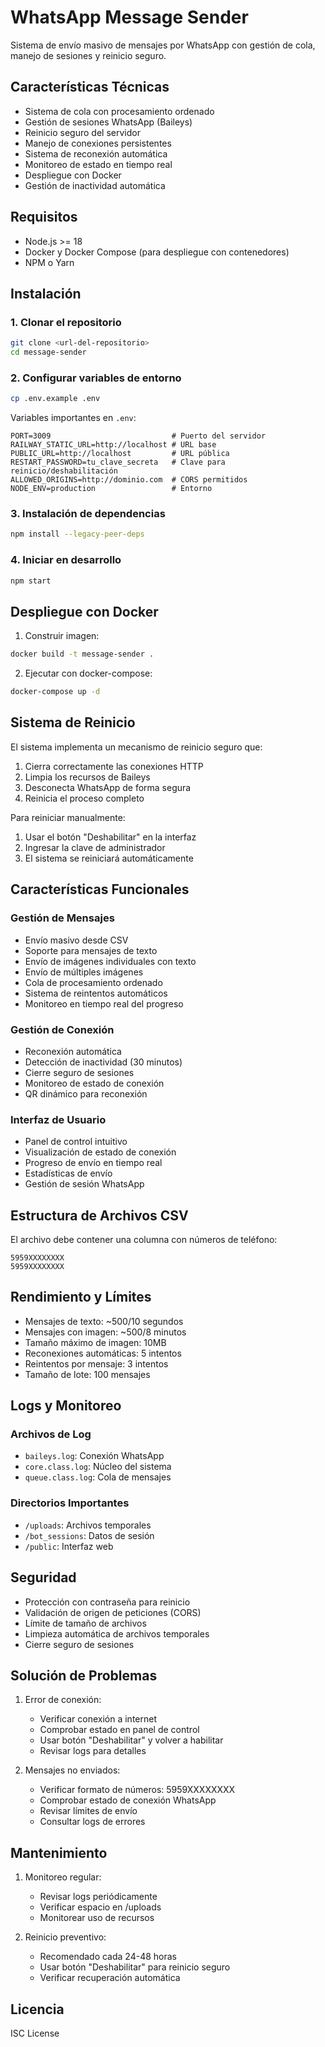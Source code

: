 # WhatsApp Message Sender

Sistema de envío masivo de mensajes por WhatsApp con gestión de cola, manejo de sesiones y reinicio seguro.

## Características Técnicas

- Sistema de cola con procesamiento ordenado
- Gestión de sesiones WhatsApp (Baileys)
- Reinicio seguro del servidor
- Manejo de conexiones persistentes
- Sistema de reconexión automática
- Monitoreo de estado en tiempo real
- Despliegue con Docker
- Gestión de inactividad automática

## Requisitos

- Node.js >= 18
- Docker y Docker Compose (para despliegue con contenedores)
- NPM o Yarn

## Instalación

### 1. Clonar el repositorio
```bash
git clone <url-del-repositorio>
cd message-sender
```

### 2. Configurar variables de entorno
```bash
cp .env.example .env
```

Variables importantes en `.env`:
```env
PORT=3009                           # Puerto del servidor
RAILWAY_STATIC_URL=http://localhost # URL base
PUBLIC_URL=http://localhost         # URL pública
RESTART_PASSWORD=tu_clave_secreta   # Clave para reinicio/deshabilitación
ALLOWED_ORIGINS=http://dominio.com  # CORS permitidos
NODE_ENV=production                 # Entorno
```

### 3. Instalación de dependencias
```bash
npm install --legacy-peer-deps
```

### 4. Iniciar en desarrollo
```bash
npm start
```

## Despliegue con Docker

1. Construir imagen:
```bash
docker build -t message-sender .
```

2. Ejecutar con docker-compose:
```bash
docker-compose up -d
```

## Sistema de Reinicio

El sistema implementa un mecanismo de reinicio seguro que:

1. Cierra correctamente las conexiones HTTP
2. Limpia los recursos de Baileys
3. Desconecta WhatsApp de forma segura
4. Reinicia el proceso completo

Para reiniciar manualmente:
1. Usar el botón "Deshabilitar" en la interfaz
2. Ingresar la clave de administrador
3. El sistema se reiniciará automáticamente

## Características Funcionales

### Gestión de Mensajes
- Envío masivo desde CSV
- Soporte para mensajes de texto
- Envío de imágenes individuales con texto
- Envío de múltiples imágenes
- Cola de procesamiento ordenado
- Sistema de reintentos automáticos
- Monitoreo en tiempo real del progreso

### Gestión de Conexión
- Reconexión automática
- Detección de inactividad (30 minutos)
- Cierre seguro de sesiones
- Monitoreo de estado de conexión
- QR dinámico para reconexión

### Interfaz de Usuario
- Panel de control intuitivo
- Visualización de estado de conexión
- Progreso de envío en tiempo real
- Estadísticas de envío
- Gestión de sesión WhatsApp

## Estructura de Archivos CSV

El archivo debe contener una columna con números de teléfono:
```csv
5959XXXXXXXX
5959XXXXXXXX
```

## Rendimiento y Límites

- Mensajes de texto: ~500/10 segundos
- Mensajes con imagen: ~500/8 minutos
- Tamaño máximo de imagen: 10MB
- Reconexiones automáticas: 5 intentos
- Reintentos por mensaje: 3 intentos
- Tamaño de lote: 100 mensajes

## Logs y Monitoreo

### Archivos de Log
- `baileys.log`: Conexión WhatsApp
- `core.class.log`: Núcleo del sistema 
- `queue.class.log`: Cola de mensajes

### Directorios Importantes
- `/uploads`: Archivos temporales
- `/bot_sessions`: Datos de sesión
- `/public`: Interfaz web

## Seguridad

- Protección con contraseña para reinicio
- Validación de origen de peticiones (CORS)
- Límite de tamaño de archivos
- Limpieza automática de archivos temporales
- Cierre seguro de sesiones

## Solución de Problemas

1. Error de conexión:
   - Verificar conexión a internet
   - Comprobar estado en panel de control
   - Usar botón "Deshabilitar" y volver a habilitar
   - Revisar logs para detalles

2. Mensajes no enviados:
   - Verificar formato de números: 5959XXXXXXXX
   - Comprobar estado de conexión WhatsApp
   - Revisar límites de envío
   - Consultar logs de errores

## Mantenimiento

1. Monitoreo regular:
   - Revisar logs periódicamente
   - Verificar espacio en /uploads
   - Monitorear uso de recursos

2. Reinicio preventivo:
   - Recomendado cada 24-48 horas
   - Usar botón "Deshabilitar" para reinicio seguro
   - Verificar recuperación automática

## Licencia

ISC License
